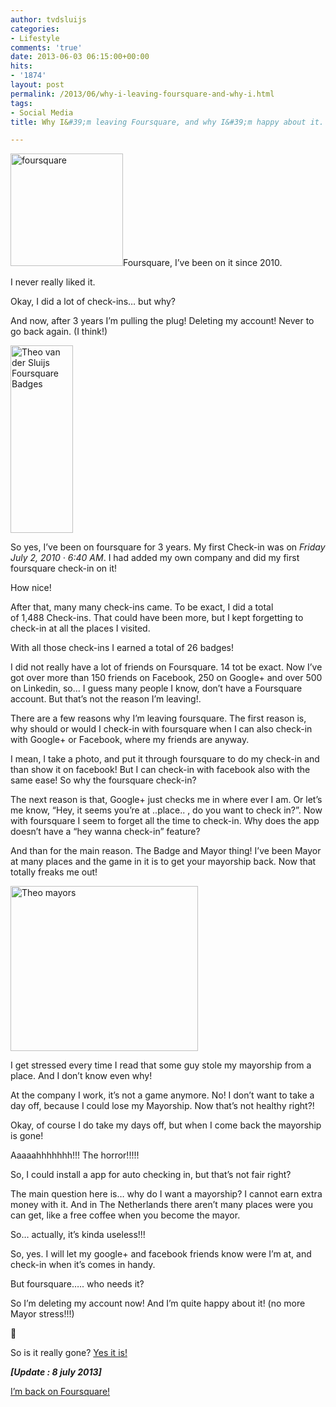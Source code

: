 ```yaml
---
author: tvdsluijs
categories:
- Lifestyle
comments: 'true'
date: 2013-06-03 06:15:00+00:00
hits:
- '1874'
layout: post
permalink: /2013/06/why-i-leaving-foursquare-and-why-i.html
tags:
- Social Media
title: Why I&#39;m leaving Foursquare, and why I&#39;m happy about it.

---
```

[<img class="alignleft  wp-image-788" alt="foursquare" src="https://vandersluijs.resultants-e.nl/2013/06/foursquare.jpg" width="180" height="180" />](https://vandersluijs.resultants-e.nl/2013/06/foursquare.jpg)Foursquare, I&#8217;ve been on it since 2010.

I never really liked it.

Okay, I did a lot of check-ins&#8230; but why?

And now, after 3 years I&#8217;m pulling the plug! Deleting my account! Never to go back again. (I think!)<!--more-->

<img class="alignleft size-medium wp-image-787" alt="Theo van der Sluijs Foursquare Badges" src="https://vandersluijs.resultants-e.nl/2013/06/Theo-van-der-Sluijs-Foursquare-Badges-100x300.png" width="100" height="300" />

So yes, I&#8217;ve been on foursquare for 3 years. My first Check-in was on _Friday July 2, 2010 · 6:40 AM_. I had added my own company and did my first foursquare check-in on it!

How nice!

After that, many many check-ins came. To be exact, I did a total of 1,488 Check-ins. That could have been more, but I kept forgetting to check-in at all the places I visited.

With all those check-ins I earned a total of 26 badges!

I did not really have a lot of friends on Foursquare. 14 tot be exact. Now I&#8217;ve got over more than 150 friends on Facebook, 250 on Google+ and over 500 on Linkedin, so&#8230; I guess many people I know, don&#8217;t have a Foursquare account. But that&#8217;s not the reason I&#8217;m leaving!.

There are a few reasons why I&#8217;m leaving foursquare. The first reason is, why should or would I check-in with foursquare when I can also check-in with Google+ or Facebook, where my friends are anyway.

I mean, I take a photo, and put it through foursquare to do my check-in and than show it on facebook! But I can check-in with facebook also with the same ease! So why the foursquare check-in?

The next reason is that, Google+ just checks me in where ever I am. Or let&#8217;s me know, &#8220;Hey, it seems you&#8217;re at ..place.. , do you want to check in?&#8221;. Now with foursquare I seem to forget all the time to check-in. Why does the app doesn&#8217;t have a &#8220;hey wanna check-in&#8221; feature?

And than for the main reason. The Badge and Mayor thing! I&#8217;ve been Mayor at many places and the game in it is to get your mayorship back. Now that totally freaks me out!

<img class="size-medium wp-image-789 alignright" alt="Theo mayors" src="https://vandersluijs.resultants-e.nl/2013/06/Theo-mayors-300x264.png" width="300" height="264" />

I get stressed every time I read that some guy stole my mayorship from a place. And I don&#8217;t know even why!

At the company I work, it&#8217;s not a game anymore. No! I don&#8217;t want to take a day off, because I could lose my Mayorship. Now that&#8217;s not healthy right?!

Okay, of course I do take my days off, but when I come back the mayorship is gone!

Aaaaahhhhhhh!!! The horror!!!!!

So, I could install a app for auto checking in, but that&#8217;s not fair right?

The main question here is&#8230; why do I want a mayorship? I cannot earn extra money with it. And in The Netherlands there aren&#8217;t many places were you can get, like a free coffee when you become the mayor.

So&#8230; actually, it&#8217;s kinda useless!!!

So, yes. I will let my google+ and facebook friends know were I&#8217;m at, and check-in when it&#8217;s comes in handy.

But foursquare&#8230;.. who needs it?

So I&#8217;m deleting my account now! And I&#8217;m quite happy about it! (no more Mayor stress!!!)

🙂

So is it really gone? <a title="No more Foursquare!" href="https://foursquare.com/tvdsluijs" target="_blank">Yes it is!</a>

_**[Update : 8 july 2013]**_

[I&#8217;m back on Foursquare!](https://www.vandersluijs.nl/2013/07/why-im-back-on-foursquare-and-why-im-happier-about-it.html "Back on Foursquare!")